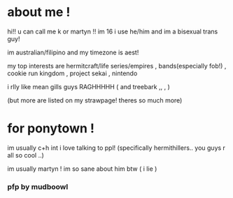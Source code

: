 # about me !
<p> hi!! u can call me k or martyn !! im 16 i use he/him and im a bisexual trans guy! </p>
</p> im australian/filipino and my timezone is aest! </p>
<p> my top interests are hermitcraft/life series/empires , bands(especially fob!) , cookie run kingdom , project sekai , nintendo </p>
<p> i rlly like mean gills guys RAGHHHHH ( and treebark ,, , )</p>
<p> (but more are listed on my strawpage! theres so much more) </p>

# for ponytown !
<p> im usually c+h int i love talking to ppl! (specifically hermithillers.. you guys r all so cool ..) </p>
<p> im usually martyn ! im so sane about him btw ( i lie )</p>

<h3> pfp by mudboowl </h3>
